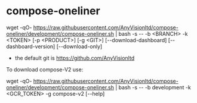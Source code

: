 # compose-oneliner

wget -qO- <https://raw.githubusercontent.com/AnyVisionltd/compose-oneliner/development/compose-oneliner.sh> | bash -s -- -b \<BRANCH\> -k \<TOKEN\> [-p \<PRODUCT\>] [-g \<GIT\>] [--download-dashboard] [--dashboard-version] [--download-only]

* the default git is <https://github.com/AnyVisionltd>

To download compose-V2 use:

wget -qO- https://raw.githubusercontent.com/AnyVisionltd/compose-oneliner/development/compose-oneliner.sh | bash -s -- -b development -k <GCR_TOKEN> -g compose-v2 [--help]
